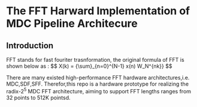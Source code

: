 # The FFT Harward Implementation of MDC Pipeline Architecure

## Introduction

FFT stands for fast fouriter trasnformation, the original formula of FFT is shown below as :
$$ X(k) = {\sum}_{n=0}^{N-1} x(n) W_N^{nk}} $$

There are many existed high-performance FFT hardware architectures,i.e. MDC,SDF,SFF. Therefor,this repo is a hardware prototype for realizing the radix-$2^5$ MDC FFT architecture, aiming to support FFT lengths ranges from 32 points to 512K pointsd.

